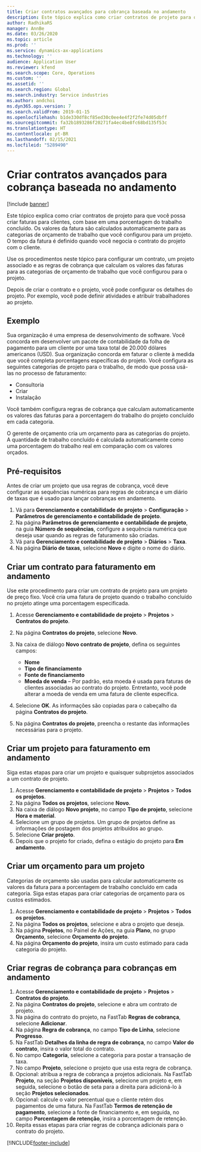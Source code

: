 ```yaml
---
title: Criar contratos avançados para cobrança baseada no andamento
description: Este tópico explica como criar contratos de projeto para que você possa gerar faturas para clientes, com base em uma porcentagem do trabalho concluído.
author: RadhikaRS
manager: AnnBe
ms.date: 03/26/2020
ms.topic: article
ms.prod: ''
ms.service: dynamics-ax-applications
ms.technology: ''
audience: Application User
ms.reviewer: kfend
ms.search.scope: Core, Operations
ms.custom: ''
ms.assetid: ''
ms.search.region: Global
ms.search.industry: Service industries
ms.author: andchoi
ms.dyn365.ops.version: 7
ms.search.validFrom: 2019-01-15
ms.openlocfilehash: b1de330df8cf85ed30c0ee4e4f2f2fe74d05dbff
ms.sourcegitcommit: fa32b1893286f20271fa4ec4be8fc68bd135f53c
ms.translationtype: HT
ms.contentlocale: pt-BR
ms.lasthandoff: 02/15/2021
ms.locfileid: "5289490"
---
```

# <a name="create-advanced-contracts-for-billing-based-on-progress"></a>Criar contratos avançados para cobrança baseada no andamento
[!include [banner](../includes/banner.md)]

Este tópico explica como criar contratos de projeto para que você possa criar faturas para clientes, com base em uma porcentagem do trabalho concluído. Os valores da fatura são calculados automaticamente para as categorias de orçamento de trabalho que você configurou para um projeto. O tempo da fatura é definido quando você negocia o contrato do projeto com o cliente.

Use os procedimentos neste tópico para configurar um contrato, um projeto associado e as regras de cobrança que calculam os valores das faturas para as categorias de orçamento de trabalho que você configurou para o projeto.

Depois de criar o contrato e o projeto, você pode configurar os detalhes do projeto. Por exemplo, você pode definir atividades e atribuir trabalhadores ao projeto.

## <a name="example"></a>Exemplo

Sua organização é uma empresa de desenvolvimento de software. Você concorda em desenvolver um pacote de contabilidade da folha de pagamento para um cliente por uma taxa total de 20.000 dólares americanos (USD). Sua organização concorda em faturar o cliente à medida que você completa porcentagens específicas do projeto. Você configura as seguintes categorias de projeto para o trabalho, de modo que possa usá-las no processo de faturamento:

- Consultoria
- Criar
- Instalação

Você também configura regras de cobrança que calculam automaticamente os valores das faturas para a porcentagem do trabalho do projeto concluído em cada categoria.

O gerente de orçamento cria um orçamento para as categorias do projeto. A quantidade de trabalho concluído é calculada automaticamente como uma porcentagem do trabalho real em comparação com os valores orçados.

## <a name="prerequisites"></a>Pré-requisitos

Antes de criar um projeto que usa regras de cobrança, você deve configurar as sequências numéricas para regras de cobrança e um diário de taxas que é usado para lançar cobranças em andamento.

1. Vá para **Gerenciamento e contabilidade de projeto** \> **Configuração** \> **Parâmetros de gerenciamento e contabilidade de projeto**.
2. Na página **Parâmetros de gerenciamento e contabilidade de projeto**, na guia **Número de sequências**, configure a sequência numérica que deseja usar quando as regras de faturamento são criadas.
3. Vá para **Gerenciamento e contabilidade de projeto** \> **Diários** \> **Taxa**.
4. Na página **Diário de taxas**, selecione **Novo** e digite o nome do diário.

## <a name="create-a-contract-for-progress-billings"></a>Criar um contrato para faturamento em andamento

Use este procedimento para criar um contrato de projeto para um projeto de preço fixo. Você cria uma fatura de projeto quando o trabalho concluído no projeto atinge uma porcentagem especificada.

1. Acesse **Gerenciamento e contabilidade de projeto** \> **Projetos** \> **Contratos do projeto**.
2. Na página **Contratos do projeto**, selecione **Novo**.
3. Na caixa de diálogo **Novo contrato de projeto**, defina os seguintes campos:

    - **Nome**
    - **Tipo de financiamento**
    - **Fonte de financiamento**
    - **Moeda de venda** – Por padrão, esta moeda é usada para faturas de clientes associadas ao contrato do projeto. Entretanto, você pode alterar a moeda de venda em uma fatura de cliente específica.

4. Selecione **OK**. As informações são copiadas para o cabeçalho da página **Contratos do projeto**.
5. Na página **Contratos do projeto**, preencha o restante das informações necessárias para o projeto.

## <a name="create-a-project-for-progress-billings"></a>Criar um projeto para faturamento em andamento

Siga estas etapas para criar um projeto e quaisquer subprojetos associados a um contrato de projeto.

1. Acesse **Gerenciamento e contabilidade de projeto** \> **Projetos** \> **Todos os projetos**.
2. Na página **Todos os projetos**, selecione **Novo**.
3. Na caixa de diálogo **Novo projeto**, no campo **Tipo de projeto**, selecione **Hora e material**.
4. Selecione um grupo de projetos. Um grupo de projetos define as informações de postagem dos projetos atribuídos ao grupo.
5. Selecione **Criar projeto**.
6. Depois que o projeto for criado, defina o estágio do projeto para **Em andamento**.

## <a name="create-a-budget-for-a-project"></a>Criar um orçamento para um projeto

Categorias de orçamento são usadas para calcular automaticamente os valores da fatura para a porcentagem de trabalho concluído em cada categoria. Siga estas etapas para criar categorias de orçamento para os custos estimados.

1. Acesse **Gerenciamento e contabilidade de projeto** \> **Projetos** \> **Todos os projetos**.
2. Na página **Todos os projetos**, selecione e abra o projeto que deseja.
3. Na página **Projetos**, no Painel de Ações, na guia **Plano**, no grupo **Orçamento**, selecione **Orçamento do projeto**.
4. Na página **Orçamento do projeto**, insira um custo estimado para cada categoria do projeto.

## <a name="create-billing-rules-for-progress-billings"></a>Criar regras de cobrança para cobranças em andamento

1. Acesse **Gerenciamento e contabilidade de projeto** \> **Projetos** \> **Contratos do projeto**.
2. Na página **Contratos do projeto**, selecione e abra um contrato de projeto.
3. Na página do contrato do projeto, na FastTab **Regras de cobrança**, selecione **Adicionar**.
4. Na página **Regra de cobrança**, no campo **Tipo de Linha**, selecione **Progresso**.
5. Na FastTab **Detalhes da linha de regra de cobrança**, no campo **Valor do contrato**, insira o valor total do contrato.
6. No campo **Categoria**, selecione a categoria para postar a transação de taxa.
7. No campo **Projeto**, selecione o projeto que usa esta regra de cobrança.
8. Opcional: atribua a regra de cobrança a projetos adicionais. Na FastTab **Projeto**, na seção **Projetos disponíveis**, selecione um projeto e, em seguida, selecione o botão de seta para a direita para adicioná-lo à seção **Projetos selecionados**.
9. Opcional: calcule o valor percentual que o cliente retém dos pagamentos de uma fatura. Na FastTab **Termos de retenção de pagamento**, selecione a fonte de financiamento e, em seguida, no campo **Porcentagem de retenção**, insira a porcentagem de retenção.
10. Repita essas etapas para criar regras de cobrança adicionais para o contrato do projeto.


[!INCLUDE[footer-include](../includes/footer-banner.md)]